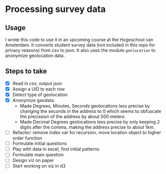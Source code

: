 # Processing survey data

## Usage
I wrote this code to use it in an upcoming course at the Hogeschool van Amsterdam. It converts student survey data (not included in this repo for privacy reasons) from csv to json.
It also uses the module `geolocation` to anonymize geolocation data.

## Steps to take
- [x] Read in csv, output json
- [x] Assign a UID to each row
- [x] Detect type of geolocation
- [x] Anonymize geodata
    + Made Degrees, Minutes, Seconds geolocations less precise by changing the seconds in the address to 0 which seems to obfuscate the precission of the address by about 500 meters.
    + Made Decimal Degrees geolocations less precise by only keeping 2 digits after the comma, making the address precise to about 1km.
- [ ] Refactor: remove index var for recursion, move location object to higher order function
- [ ] Formulate initial questions
- [ ] Play with data in excel, find initial patterns
- [ ] Formulate main question
- [ ] Design viz on paper
- [ ] Start working on viz in d3